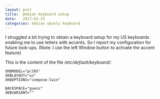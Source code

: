 ```yaml
---
layout: post
title:  Debian keyboard setup
date:   2017-03-23
categories: debian ubuntu keyboard
---
```


I struggled a bit trying to obtain a keyboard setup for my US keyboards enabling me to use letters with accents.
So I report my configuration for future look-ups.
(Note: I use the left Window button to activate the accent feature)

This is the content of the file _/etc/default/keyboard/_:
```
XKBMODEL="pc105"
XKBLAYOUT="us"
XKBOPTIONS="compose:lwin"

BACKSPACE="guess"
XKBVARIANT=""

```

